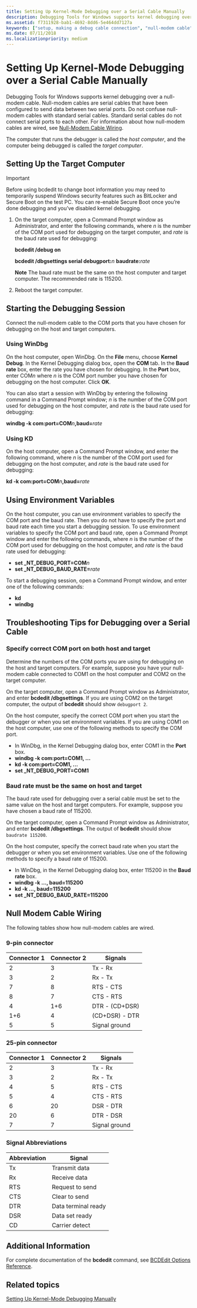 ```yaml
---
title: Setting Up Kernel-Mode Debugging over a Serial Cable Manually
description: Debugging Tools for Windows supports kernel debugging over a null-modem cable.
ms.assetid: f7311928-bab1-4692-8dd6-5e464dd7127a
keywords: ["setup, making a debug cable connection", "null-modem cable", "debug cable", "cable connection", "cable connection, debug (null-modem) cable)"]
ms.date: 07/11/2018
ms.localizationpriority: medium
---
```


# Setting Up Kernel-Mode Debugging over a Serial Cable Manually

Debugging Tools for Windows supports kernel debugging over a null-modem cable. Null-modem cables are serial cables that have been configured to send data between two serial ports. Do not confuse null-modem cables with standard serial cables. Standard serial cables do not connect serial ports to each other. For information about how null-modem cables are wired, see [Null-Modem Cable Wiring](#null-modem-cable-wiring).

The computer that runs the debugger is called the *host computer*, and the computer being debugged is called the *target computer*.

## <span id="Setting_Up_the_Target_Computer"></span><span id="setting_up_the_target_computer"></span><span id="SETTING_UP_THE_TARGET_COMPUTER"></span>Setting Up the Target Computer

> [!IMPORTANT]
> Before using bcdedit to change boot information you may need to temporarily suspend Windows security features such as BitLocker and Secure Boot on the test PC.
> You can re-enable Secure Boot once you’re done debugging and you’ve disabled kernel debugging.  

1. On the target computer, open a Command Prompt window as Administrator, and enter the following commands, where *n* is the number of the COM port used for debugging on the target computer, and *rate* is the baud rate used for debugging:

   **bcdedit /debug on**

   **bcdedit /dbgsettings serial debugport:**<em>n</em> **baudrate:**<em>rate</em>

   **Note**  The baud rate must be the same on the host computer and target computer. The recommended rate is 115200.

2. Reboot the target computer.

## <span id="Starting_the_Debugging_Session"></span><span id="starting_the_debugging_session"></span><span id="STARTING_THE_DEBUGGING_SESSION"></span>Starting the Debugging Session

Connect the null-modem cable to the COM ports that you have chosen for debugging on the host and target computers.

### <span id="Using_WinDbg"></span><span id="using_windbg"></span><span id="USING_WINDBG"></span>Using WinDbg

On the host computer, open WinDbg. On the **File** menu, choose **Kernel Debug**. In the Kernel Debugging dialog box, open the **COM** tab. In the **Baud rate** box, enter the rate you have chosen for debugging. In the **Port** box, enter COM*n* where *n* is the COM port number you have chosen for debugging on the host computer. Click **OK**.

You can also start a session with WinDbg by entering the following command in a Command Prompt window; *n* is the number of the COM port used for debugging on the host computer, and *rate* is the baud rate used for debugging:

**windbg -k com:port=COM**<em>n</em>**,baud=**<em>rate</em>

### <span id="Using_KD"></span><span id="using_kd"></span><span id="USING_KD"></span>Using KD

On the host computer, open a Command Prompt window, and enter the following command, where *n* is the number of the COM port used for debugging on the host computer, and *rate* is the baud rate used for debugging:

**kd -k com:port=COM**<em>n</em>**,baud=**<em>rate</em>

## <span id="Using_Environment_Variables"></span><span id="using_environment_variables"></span><span id="USING_ENVIRONMENT_VARIABLES"></span>Using Environment Variables


On the host computer, you can use environment variables to specify the COM port and the baud rate. Then you do not have to specify the port and baud rate each time you start a debugging session. To use environment variables to specify the COM port and baud rate, open a Command Prompt window and enter the following commands, where *n* is the number of the COM port used for debugging on the host computer, and *rate* is the baud rate used for debugging:

- **set \_NT\_DEBUG\_PORT=COM***n*
- **set \_NT\_DEBUG\_BAUD\_RATE=**<em>rate</em>

To start a debugging session, open a Command Prompt window, and enter one of the following commands:

-   **kd**
-   **windbg**

## <span id="Troubleshooting_Tips_for_Debugging_over_a_Serial_Cable"></span><span id="troubleshooting_tips_for_debugging_over_a_serial_cable"></span><span id="TROUBLESHOOTING_TIPS_FOR_DEBUGGING_OVER_A_SERIAL_CABLE"></span>Troubleshooting Tips for Debugging over a Serial Cable


### <span id="Specify_correct_COM_port_on_both_host_and_target"></span><span id="specify_correct_com_port_on_both_host_and_target"></span><span id="SPECIFY_CORRECT_COM_PORT_ON_BOTH_HOST_AND_TARGET"></span>Specify correct COM port on both host and target

Determine the numbers of the COM ports you are using for debugging on the host and target computers. For example, suppose you have your null-modem cable connected to COM1 on the host computer and COM2 on the target computer.

On the target computer, open a Command Prompt window as Administrator, and enter **bcdedit /dbgsettings**. If you are using COM2 on the target computer, the output of **bcdedit** should show `debugport 2`.

On the host computer, specify the correct COM port when you start the debugger or when you set environment variables. If you are using COM1 on the host computer, use one of the following methods to specify the COM port.

-   In WinDbg, in the Kernel Debugging dialog box, enter COM1 in the **Port** box.
-   **windbg -k com:port=COM1, ...**
-   **kd -k com:port=COM1, ...**
-   **set \_NT\_DEBUG\_PORT=COM1**

### <span id="Baud_rate_must_be_the_same_on_host_and_target"></span><span id="baud_rate_must_be_the_same_on_host_and_target"></span><span id="BAUD_RATE_MUST_BE_THE_SAME_ON_HOST_AND_TARGET"></span>Baud rate must be the same on host and target

The baud rate used for debugging over a serial cable must be set to the same value on the host and target computers. For example, suppose you have chosen a baud rate of 115200.

On the target computer, open a Command Prompt window as Administrator, and enter **bcdedit /dbgsettings**. The output of **bcdedit** should show `baudrate 115200`.

On the host computer, specify the correct baud rate when you start the debugger or when you set environment variables. Use one of the following methods to specify a baud rate of 115200.

-   In WinDbg, in the Kernel Debugging dialog box, enter 115200 in the **Baud rate** box.
-   **windbg -k ..., baud=115200**
-   **kd -k ..., baud=115200**
-   **set \_NT\_DEBUG\_BAUD\_RATE=115200**

## <span id="null-modem-cable-wiring"></span><span id="NULL-MODEM-CABLE-WIRING"></span>Null Modem Cable Wiring

The following tables show how null-modem cables are wired.

### <span id="9-pin_connector"></span><span id="9-PIN_CONNECTOR"></span>9-pin connector

| Connector 1 | Connector 2 | Signals        |
|-------------|-------------|----------------|
| 2           | 3           | Tx - Rx        |
| 3           | 2           | Rx - Tx        |
| 7           | 8           | RTS - CTS      |
| 8           | 7           | CTS - RTS      |
| 4           | 1+6         | DTR - (CD+DSR) |
| 1+6         | 4           | (CD+DSR) - DTR |
| 5           | 5           | Signal ground  |

 

### <span id="25-pin_connector"></span><span id="25-PIN_CONNECTOR"></span>25-pin connector

| Connector 1 | Connector 2 | Signals       |
|-------------|-------------|---------------|
| 2           | 3           | Tx - Rx       |
| 3           | 2           | Rx - Tx       |
| 4           | 5           | RTS - CTS     |
| 5           | 4           | CTS - RTS     |
| 6           | 20          | DSR - DTR     |
| 20          | 6           | DTR - DSR     |
| 7           | 7           | Signal ground |

 

### <span id="Signal_Abbreviations"></span><span id="signal_abbreviations"></span><span id="SIGNAL_ABBREVIATIONS"></span>Signal Abbreviations

| Abbreviation | Signal              |
|--------------|---------------------|
| Tx           | Transmit data       |
| Rx           | Receive data        |
| RTS          | Request to send     |
| CTS          | Clear to send       |
| DTR          | Data terminal ready |
| DSR          | Data set ready      |
| CD           | Carrier detect      |

 

## <span id="Additional_Information"></span><span id="additional_information"></span><span id="ADDITIONAL_INFORMATION"></span>Additional Information

For complete documentation of the **bcdedit** command, see [BCDEdit Options Reference](https://docs.microsoft.com/windows-hardware/drivers/devtest/bcd-boot-options-reference).

## <span id="related_topics"></span>Related topics

[Setting Up Kernel-Mode Debugging Manually](setting-up-kernel-mode-debugging-in-windbg--cdb--or-ntsd.md)
